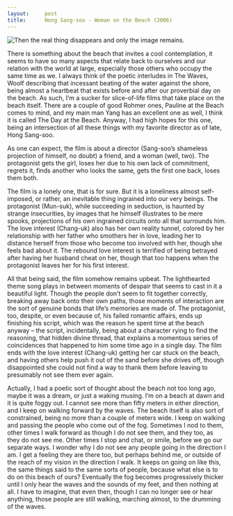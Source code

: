 ```yaml
---
layout:     post
title:      Hong Sang-soo - Woman on the Beach (2006)
---
```


![Then the real thing disappears and only the image remains.]({{site.baseurl}}/film/images/hong-sang-soo-woman-on-the-beach.png)

There is something about the beach that invites a cool contemplation, it seems to have so many aspects that relate back to ourselves and our relation with the world at large, especially those others who occupy the same time as we. I always think of the poetic interludes in The Waves, Woolf describing that incessant beating of the water against the shore, being almost a heartbeat that exists before and after our proverbial day on the beach. As such, I’m a sucker for slice-of-life films that take place on the beach itself. There are a couple of good Rohmer ones, Pauline at the Beach comes to mind, and my main man Yang has an excellent one as well, I think it is called The Day at the Beach. Anyway, I had high hopes for this one, being an intersection of all these things with my favorite director as of late, Hong Sang-soo.

As one can expect, the film is about a director (Sang-soo’s shameless projection of himself, no doubt) a friend, and a woman (well, two). The protagonist gets the girl, loses her due to his own lack of commitment, regrets it, finds another who looks the same, gets the first one back, loses them both. 

The film is a lonely one, that is for sure. But it is a loneliness almost self-imposed, or rather, an inevitable thing ingrained into our very beings. The protagonist (Mun-suk), while succeeding in seduction, is haunted by strange insecurities, by images that he himself illustrates to be mere spooks, projections of his own ingrained circuits onto all that surrounds him. The love interest (Chang-uk) also has her own reality tunnel, colored by her relationship with her father who smothers her in love, leading her to distance herself from those who become too involved with her, though she feels bad about it. The rebound love interest is terrified of being betrayed after having her husband cheat on her, though that too happens when the protagonist leaves her for his first interest. 

All that being said, the film somehow remains upbeat. The lighthearted theme song plays in between moments of despair that seems to cast in it a beautiful light. Though the people don’t seem to fit together correctly, breaking away back onto their own paths, those moments of interaction are the sort of genuine bonds that life’s memories are made of. The protagonist, too, despite, or even because of, his failed romantic affairs, ends up finishing his script, which was the reason he spent time at the beach anyway – the script, incidentally, being about a character rying to find the reasoning, that hidden divine thread, that explains a momentous series of coincidences that happened to him some time ago in a single day. The film ends with the love interest (Chang-uk) getting her car stuck on the beach, and having others help push it out of the sand before she drives off, though disappointed  she could not find a way to thank them before leaving to presumably not see them ever again.

Actually, I had a poetic sort of thought about the beach not too long ago, maybe it was a dream, or just a waking musing. I’m on a beach at dawn and it is quite foggy out. I cannot see more than fifty meters in either direction, and I keep on walking forward by the waves. The beach itself is also sort of constrained, being no more than a couple of meters wide. I keep on walking and passing the people who come out of the fog. Sometimes I nod to them, other times I walk forward as though I do not see them, and they too, as they do not see me. Other times I stop and chat, or smile, before we go our separate ways. I wonder why I do not see any people going in the direction I am. I get a feeling they are there too, but perhaps behind me, or outside of the reach of my vision in the direction I walk. It keeps on going on like this, the same things said to the same sorts of people, because what else is to do on this beach of ours? Eventually the fog becomes progressively thicker until I only hear the waves and the sounds of my feet, and then nothing at all. I have to imagine, that even then, though I can no longer see or hear anything, those people are still walking, marching almost, to the drumming of the waves.